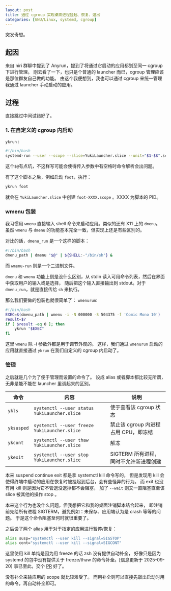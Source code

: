 ```yaml
---
layout: post
title: 通过 cgroup 实现桌面进程挂起、恢复、退出
categories: [GNU/Linux, systemd, cgroup]
---
```


突发奇想。

## 起因

来自 niri 群聊中提到了 Anyrun，提到了将通过它启动的应用都划至同一 cgroup 下进行管理。
刚去看了一下，也只是个普通的 launcher 而已，cgroup 管理应该是那位群友自己做的功能。
由这个我便想到，我也可以通过 cgroup 来统一管理我通过 launcher 手动启动的应用。

## 过程

直接跳过中间试错好了。

### 1. 在自定义的 cgroup 内启动

`ykrun` :
```bash
#!/bin/bash
systemd-run --user --scope --slice=YukiLauncher.slice --unit="$1-$$".scope /bin/sh -c '"$@"' _ "$@"
```

这个`$@`有点坑，不这样写可能会使得传入参数中有空格时命令解析会出问题。

有了这个脚本之后，例如启动 `foot`，执行：
```bash
ykrun foot
```
就会在 `YukiLauncher.slice` 中创建 `foot-XXXX.scope` 。XXXX 为脚本的 PID。

### wmenu 包装

我习惯用 `wmenu` 直接输入 shell 命令来启动应用。类似的还有 X11 上的 `dmenu`。
虽然 `wmenu` 与 `dmenu` 的功能基本完全一致，但实现上还是有些区别的。

对比的话，`dmenu_run` 是一个这样的脚本：
```bash
#!/bin/bash
dmenu_path | dmenu "$@" | ${SHELL:-"/bin/sh"} &
```

而 `wmenu-run` 则是一个二进制文件。

`dmenu` 和 `wmenu` 功能上倒是没什么区别，从 stdin 读入可用命令列表，然后在界面中获取用户的输入或是选择，
随后把这个输入直接输出到 stdout。对于 `dmenu_run`，就是直接传给 `sh` 来执行。

那么我们要做的包装也就很简单了：
`wmenurun`: 
```bash
#!/bin/bash
EXEC=$(dmenu_path | wmenu -i -N 000000 -S 504375 -f 'Comic Mono 10')
result=$?
if [ $result -eq 0 ]; then
    ykrun "$EXEC"
fi
```

这里 `wmenu` 除 -i 参数外都是用于调节外观的。
这样，我们通过 `wmenurun` 启动的应用就直接通过 `ykrun` 在我们自定义的 cgroup 内启动了。

### 管理

之后就是几个为了便于管理而设置的命令了。
设成 alias 或者脚本都比较无所谓，无非是能不能在 launcher 里调起来的区别。

|命令|内容|说明|
|-|-|-|
| `ykls` | `systemctl --user status YukiLauncher.slice` | 使于查看该 cgroup 状态 |
| `yksusped` | `systemctl --user freeze YukiLauncher.slice` | 禁止该 cgroup 内进程占用 CPU，即冻结|
| `ykcont` | `systemctl --user thaw YukiLauncher.slice` | 解冻 |
| `ykexit` | `systemctl --user stop YukiLauncher.slice` | SIGTERM 所有进程，同时不允许新进程创建 |

本来 suspend  continue exit 都是拿 systemctl kill 命令写的，
但是发现用 kill 会使得终端中启动的应用在恢复时被挂起到后台，会有些怪异的行为。
而 exit 也没有用 kill 则是因为它不管退没退掉都不会阻塞，
加了 `--wait` 则又一直阻塞直至该 slice 被其他的操作 stop 。

本来这个行为也没什么问题，但我想把它和我的桌面注销脚本结合起来，
即注销前先给所有进程 SIGTERM，避免例如：未保存、应用端认为是 crash 等等的问题。
于是这个命令阻塞至何时就很重要了。

之后设了两个 alias 用于对于指定的应用进行暂停/恢复：
```bash
alias susp="systemctl --user kill --signal=SIGSTOP"
alias cont="systemctl --user kill --signal=SIGCONT"
```

这里使用 kill 单纯是因为用 freeze 的话 zsh 没有提供自动补全，
好像只是因为 systemd 的包中没有提供关于 freeze/thaw 的命令补全。[信息更新于 2025-09-20]
事已至此，交个 [PR](https://github.com/systemd/systemd/pull/39052) 好了。

没有补全来输应用的 scope 就比较难受了。
而用补全则可以直接先敲出启动时用的命令，再自动补全即可。


